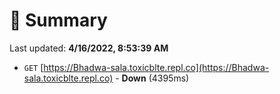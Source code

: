 # 📖 Summary
Last updated: **4/16/2022, 8:53:39 AM**

- `GET` [https://Bhadwa-sala.toxicblte.repl.co](https://Bhadwa-sala.toxicblte.repl.co) - **Down** (4395ms)
